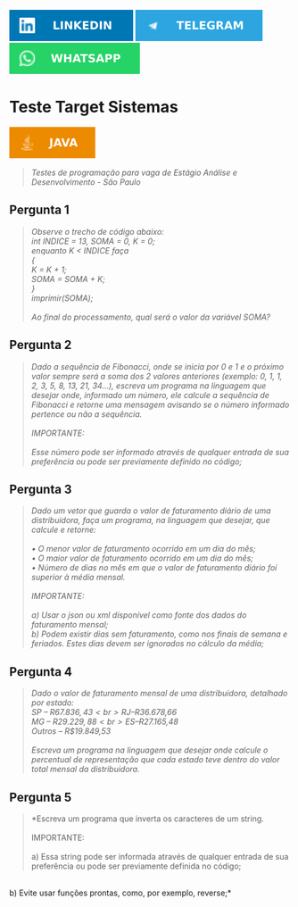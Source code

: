 
[![Linkedin](https://github.com/milinfic/Manutencao-Web/blob/main/img-git/linkedin2.svg)](https://www.linkedin.com/in/paulo-cesar-pereira-alves-27551464)
[![Whatsapp](https://github.com/milinfic/Manutencao-Web/blob/main/img-git/telegram.svg)](https://api.whatsapp.com/send?phone=5519998312803)
[![Telegram](https://github.com/milinfic/Manutencao-Web/blob/main/img-git/whatsapp2.svg)](https://t.me/milinfic)


<h1> Teste Target Sistemas </h1>

![Java](https://github.com/milinfic/Manutencao-Web/blob/main/img-git/java.svg)


> *Testes de programação para vaga de Estágio Análise e Desenvolvimento - São Paulo*

## Pergunta 1

> *Observe o trecho de código abaixo:<br>
int INDICE = 13, SOMA = 0, K = 0;<br>
enquanto K < INDICE faça<br>
{<br>
K = K + 1;<br>
SOMA = SOMA + K;<br>
}<br>
imprimir(SOMA);<br><br>
Ao final do processamento, qual será o valor da variável SOMA?*

## Pergunta 2
>*Dado a sequência de Fibonacci, onde se inicia por 0 e 1 e o próximo valor sempre será a soma dos 2 valores anteriores (exemplo: 0, 1, 1, 2, 3, 5, 8, 13, 21, 34...), escreva um programa na linguagem que desejar onde, informado um número, ele calcule a sequência de Fibonacci e retorne uma mensagem avisando se o número informado pertence ou não a sequência.
<br><br>
IMPORTANTE:
<br><br>
Esse número pode ser informado através de qualquer entrada de sua preferência ou pode ser previamente definido no código;*

## Pergunta 3
>*Dado um vetor que guarda o valor de faturamento diário de uma distribuidora, faça um programa, na linguagem que desejar, que calcule e retorne:<br><br>
• O menor valor de faturamento ocorrido em um dia do mês;<br>
• O maior valor de faturamento ocorrido em um dia do mês;<br>
• Número de dias no mês em que o valor de faturamento diário foi superior à média mensal.<br><br>
IMPORTANTE:<br><br>
a) Usar o json ou xml disponível como fonte dos dados do faturamento mensal;<br>
b) Podem existir dias sem faturamento, como nos finais de semana e feriados. Estes dias devem ser ignorados no cálculo da média;*


## Pergunta 4
>*Dado o valor de faturamento mensal de uma distribuidora, detalhado por estado:<br>
SP – R$67.836,43<br>
RJ – R$36.678,66<br>
MG – R$29.229,88<br>
ES – R$27.165,48<br>
Outros – R$19.849,53<br><br>
Escreva um programa na linguagem que desejar onde calcule o percentual de representação que cada estado teve dentro do valor total mensal da distribuidora.*


## Pergunta 5
>*Escreva um programa que inverta os caracteres de um string.<br><br>
IMPORTANTE:
<br><br>
a) Essa string pode ser informada através de qualquer entrada de sua preferência ou pode ser previamente definida no código;
<br>
b) Evite usar funções prontas, como, por exemplo, reverse;*

